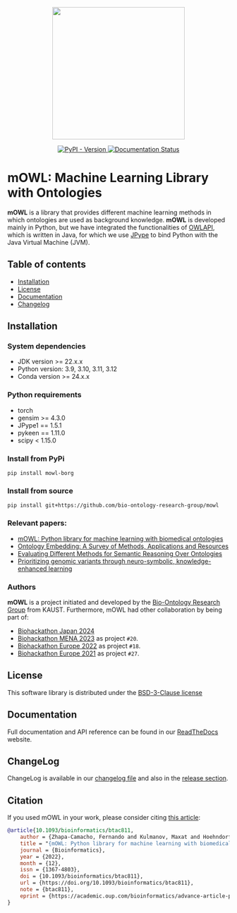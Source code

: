 <p align="center">
  <img src= "https://github.com/bio-ontology-research-group/mowl/blob/main/docs/source/mowl_black_background_colors_2048x2048px.png?raw=true" width="300"/>
</p>


<p align="center">
	<a href="https://pypi.org/project/mowl-borg/">
	<img alt="PyPI - Version" src="https://img.shields.io/pypi/v/mowl-borg">
	</a>
	<a href='https://mowl.readthedocs.io/en/latest/?badge=latest'>
		<img src='https://readthedocs.org/projects/mowl/badge/?version=latest' alt='Documentation Status' />
	</a>
</p>


# mOWL: Machine Learning Library with Ontologies

**mOWL** is a library that provides different machine learning methods in which ontologies are used as background knowledge. **mOWL** is developed 
mainly in Python, but we have integrated the functionalities of [OWLAPI](https://github.com/owlcs/owlapi), which is written in Java, for which we use [JPype](https://jpype.readthedocs.io/en/latest/) to bind Python with the Java Virtual Machine (JVM).


## Table of contents
  - [Installation](#installation)
  - [License](#license)
  - [Documentation](#documentation)
  - [Changelog](#changelog)


## Installation

### System dependencies

  - JDK version >= 22.x.x
  - Python version: 3.9, 3.10, 3.11, 3.12
  - Conda version >= 24.x.x

### Python requirements

  - torch
  - gensim >= 4.3.0
  - JPype1 == 1.5.1
  - pykeen == 1.11.0
  - scipy < 1.15.0

### Install from PyPi

```
pip install mowl-borg
```

### Install from source

```
pip install git+https://github.com/bio-ontology-research-group/mowl

```

### Relevant papers:

* [mOWL: Python library for machine learning with biomedical ontologies](https://doi.org/10.1093/bioinformatics/btac811)
* [Ontology Embedding: A Survey of Methods, Applications and Resources](https://arxiv.org/abs/2406.10964)
* [Evaluating Different Methods for Semantic Reasoning Over Ontologies](https://ceur-ws.org/Vol-3592/paper9.pdf)
* [Prioritizing genomic variants through neuro-symbolic, knowledge-enhanced learning](https://doi.org/10.1093/bioinformatics/btae301)

### Authors

**mOWL** is a project initiated and developed by the [Bio-Ontology Research Group](https://cemse.kaust.edu.sa/borg) from KAUST.
Furthermore, mOWL had other collaboration by being part of:

* [Biohackathon Japan 2024](http://2024.biohackathon.org/)
* [Biohackathon MENA 2023](https://biohackathon-europe.org/) as project ``#20``.
* [Biohackathon Europe 2022](https://2022.biohackathon-europe.org/) as project ``#18``.
* [Biohackathon Europe 2021](https://2021.biohackathon-europe.org/) as project ``#27``.

## License
This software library is distributed under the [BSD-3-Clause license](https://github.com/bio-ontology-research-group/mowl/blob/main/LICENSE)

## Documentation
Full documentation and API reference can be found in our [ReadTheDocs](https://mowl.readthedocs.io/en/latest/index.html) website.

## ChangeLog
ChangeLog is available in our [changelog file](https://github.com/bio-ontology-research-group/mowl/blob/main/CHANGELOG.md) and also in the [release section](https://github.com/bio-ontology-research-group/mowl/releases/).

## Citation
If you used mOWL in your work, please consider citing [this article](https://doi.org/10.1093/bioinformatics/btac811):

```bibtex
@article{10.1093/bioinformatics/btac811,
    author = {Zhapa-Camacho, Fernando and Kulmanov, Maxat and Hoehndorf, Robert},
    title = "{mOWL: Python library for machine learning with biomedical ontologies}",
    journal = {Bioinformatics},
    year = {2022},
    month = {12},
    issn = {1367-4803},
    doi = {10.1093/bioinformatics/btac811},
    url = {https://doi.org/10.1093/bioinformatics/btac811},
    note = {btac811},
    eprint = {https://academic.oup.com/bioinformatics/advance-article-pdf/doi/10.1093/bioinformatics/btac811/48438324/btac811.pdf},
}
```
